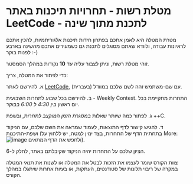 # מטלת רשות - תחרויות תיכנות באתר LeetCode - לתכנת מתוך שינה

מטרת המטלה היא לאמן אתכם בפתרון חידות תיכנות אלגוריתמיות, להכין אתכם לראיונות עבודה, ולוודא שאתם מסוגלים לתכנת גם כשמעירים אתכם מהשינה בארבע לפנות בוקר  :-)

זוהי מטלת רשות, וניתן לצבור עליה עד **10** נקודות במהלך הסמסטר.

כדי לפתור את המטלה, צריך:

א. להירשם לאתר [LeetCode](https://leetcode.com/), עם שם-משתמש זהה לשם שלכם במוודל (בעברית).
 
ב. להירשם בכל שבוע לתחרות השבועית - Weekly Contest. התחרות מתקיימת בכל יום ראשון *בין 4:30 ל 6:00 בבוקר*.

ג. לפתור כמה שיותר שאלות *במסגרת הזמן המוקצב לתחרות*, ובשפת ++C.

ד. להגיש קישור לדף התוצאות, לעמוד שמראה את השם שלכם, עם הניקוד ושפת-התיכנות (בתחתית הדף של התחרות, בצד ימין למטה, יש ללחוץ על More:
![image](https://github.com/user-attachments/assets/ddce410f-ffdf-4e38-9ad3-7dd40ad17c19)
ולחפש את הדף המתאים).

הציון שלכם על התחרות יהיה הניקוד שקיבלתם באתר, לחלק ל-6.

צוות הקורס שומר לעצמו את הזכות לבטל את המטלה או לשנות את תנאי המטלה במקרה של ריבוי תלונות של סטודנטים, העתקות, או בעיות אחרות שיתגלו במהלך הקורס.

